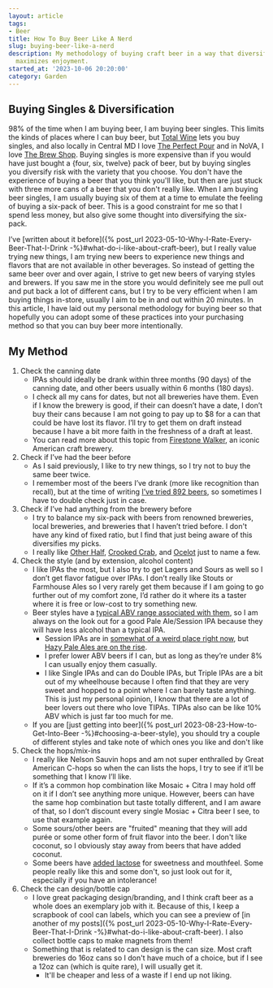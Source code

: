 ```yaml
---
layout: article
tags:
- Beer
title: How To Buy Beer Like A Nerd
slug: buying-beer-like-a-nerd
description: My methodology of buying craft beer in a way that diversifies risk and
  maximizes enjoyment.
started_at: '2023-10-06 20:20:00'
category: Garden
---
```


## Buying Singles & Diversification

98% of the time when I am buying beer, I am buying beer singles. This limits the kinds of places where I can buy beer, but [Total Wine](https://www.totalwine.com) lets you buy singles, and also locally in Central MD I love [The Perfect Pour](https://www.yelp.com/biz/the-perfect-pour-elkridge) and in NoVA, I love [The Brew Shop](https://www.arlbrew.com/). Buying singles is more expensive than if you would have just bought a {four, six, twelve} pack of beer, but by buying singles you diversify risk with the variety that you choose. You don't have the experience of buying a beer that you think you'll like, but then are just stuck with three more cans of a beer that you don't really like. When I am buying beer singles, I am usually buying six of them at a time to emulate the feeling of buying a six-pack of beer. This is a good constraint for me so that I spend less money, but also give some thought into diversifying the six-pack.

I’ve [written about it before]({% post_url 2023-05-10-Why-I-Rate-Every-Beer-That-I-Drink -%}#what-do-i-like-about-craft-beer), but I really value trying new things, I am trying new beers to experience new things and flavors that are not available in other beverages. So instead of getting the same beer over and over again, I strive to get new beers of varying styles and brewers. If you saw me in the store you would definitely see me pull out and put back a lot of different cans, but I try to be very efficient when I am buying things in-store, usually I aim to be in and out within 20 minutes. In this article, I have laid out my personal methodology for buying beer so that hopefully you can adopt some of these practices into your purchasing method so that you can buy beer more intentionally.

## My Method

1. Check the canning date
    * IPAs should ideally be drank within three months (90 days) of the canning date, and other beers usually within 6 months (180 days). 
    * I check all my cans for dates, but not all breweries have them. Even if I know the brewery is good, if their can doesn’t have a date, I don’t buy their cans because I am not going to pay up to $8 for a can that could be have lost its flavor. I’ll try to get them on draft instead because I have a bit more faith in the freshness of a draft at least.
    * You can read more about this topic from [Firestone Walker](https://www.firestonebeer.com/does-beer-expire), an iconic American craft brewery.
2. Check if I’ve had the beer before
    * As I said previously, I like to try new things, so I try not to buy the same beer twice. 
    * I remember most of the beers I’ve drank (more like recognition than recall), but at the time of writing [I’ve tried 892 beers](https://untappd.com/user/reesd), so sometimes I have to double check just in case. 
3. Check if I’ve had anything from the brewery before
    * I try to balance my six-pack with beers from renowned breweries, local breweries, and breweries that I haven’t tried before. I don't have any kind of fixed ratio, but I find that just being aware of this diversifies my picks.
    * I really like [Other Half](https://otherhalfbrewing.com/), [Crooked Crab](https://www.crookedcrabbrewing.com/), and [Ocelot](http://ocelotbrewing.com/) just to name a few.
4. Check the style (and by extension, alcohol content)
    * I like IPAs the most, but I also try to get Lagers and Sours as well so I don’t get flavor fatigue over IPAs. I don’t really like Stouts or Farmhouse Ales so I very rarely get them because if I am going to go further out of my comfort zone, I’d rather do it where its a taster where it is free or low-cost to try something new.
    * Beer styles have a [typical ABV range associated with them](https://www.brewersfriend.com/2017/05/07/beer-styles-abv-chart-alcohol-by-volume-ranges-2017-update/), so I am always on the look out for a good Pale Ale/Session IPA because they will have less alcohol than a typical IPA.
        * Session IPAs are in [somewhat of a weird place right now](https://www.pastemagazine.com/drink/session-ipa/session-ipas-are-dead-long-live-session-ipas), but [Hazy Pale Ales are on the rise](https://www.hopculture.com/hazy-pale-ale/).
        * I prefer lower ABV beers if I can, but as long as they’re under 8% I can usually enjoy them casually.
        * I like Single IPAs and can do Double IPAs, but Triple IPAs are a bit out of my wheelhouse because I often find that they are very sweet and hopped to a point where I can barely taste anything. This is just my personal opinion, I know that there are a lot of beer lovers out there who love TIPAs. TIPAs also can be like 10% ABV which is just far too much for me.
    * If you are [just getting into beer]({% post_url 2023-08-23-How-to-Get-Into-Beer -%}#choosing-a-beer-style), you should try a couple of different styles and take note of which ones you like and don't like
5. Check the hops/mix-ins
    * I really like Nelson Sauvin hops and am not super enthralled by Great American C-hops so when the can lists the hops, I try to see if it’ll be something that I know I’ll like.
    * If it’s a common hop combination like Mosaic + Citra I may hold off on it if I don’t see anything more unique. However, beers can have the same hop combination but taste totally different, and I am aware of that, so I don’t discount every single Mosiac + Citra beer I see, to use that example again.
    * Some sours/other beers are "fruited" meaning that they will add purée or some other form of fruit flavor into the beer. I don't like coconut, so I obviously stay away from beers that have added coconut.
    * Some beers have [added lactose](https://www.firestonebeer.com/is-there-lactose-in-my-beer) for sweetness and mouthfeel. Some people really like this and some don't, so just look out for it, especially if you have an intolerance!
6. Check the can design/bottle cap
    * I love great packaging design/branding, and I think craft beer as a whole does an exemplary job with it. Because of this, I keep a scrapbook of cool can labels, which you can see a preview of [in another of my posts]({% post_url 2023-05-10-Why-I-Rate-Every-Beer-That-I-Drink -%}#what-do-i-like-about-craft-beer). I also collect bottle caps to make magnets from them!
    * Something that is related to can design is the can size. Most craft breweries do 16oz cans so I don't have much of a choice, but if I see a 12oz can (which is quite rare), I will usually get it.
        * It'll be cheaper and less of a waste if I end up not liking.